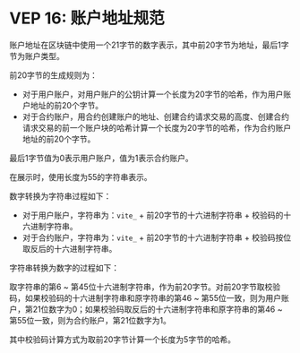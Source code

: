 # VEP 16: 账户地址规范

账户地址在区块链中使用一个21字节的数字表示，其中前20字节为地址，最后1字节为账户类型。

前20字节的生成规则为：
* 对于用户账户，对用户账户的公钥计算一个长度为20字节的哈希，作为用户账户地址的前20个字节。
* 对于合约账户，用合约创建账户的地址、创建合约请求交易的高度、创建合约请求交易的前一个账户块的哈希计算一个长度为20字节的哈希，作为合约账户地址的前20个字节。

最后1字节值为0表示用户账户，值为1表示合约账户。

在展示时，使用长度为55的字符串表示。

数字转换为字符串过程如下：

* 对于用户账户，字符串为：`vite_` + 前20字节的十六进制字符串 + 校验码的十六进制字符串。
* 对于合约账户，字符串为：`vite_` + 前20字节的十六进制字符串 + 校验码按位取反后的十六进制字符串。

字符串转换为数字的过程如下：

取字符串的第6 ~ 第45位十六进制字符串，作为前20字节。对前20字节取校验码，如果校验码的十六进制字符串和原字符串的第46 ~ 第55位一致，则为用户账户，第21位数字为0；如果校验码取反后的十六进制字符串和原字符串的第46 ~ 第55位一致，则为合约账户，第21位数字为1。

其中校验码计算方式为取前20字节计算一个长度为5字节的哈希。
